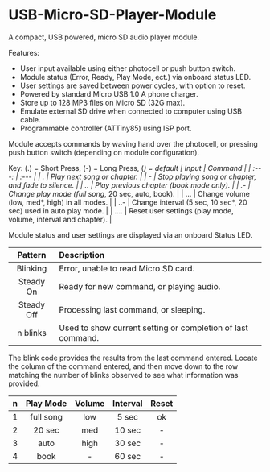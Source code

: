 # USB-Micro-SD-Player-Module
A compact, USB powered, micro SD audio player module.

Features:
 - User input available using either photocell or push button switch.
 - Module status (Error, Ready, Play Mode, ect.) via onboard status LED.
 - User settings are saved between power cycles, with option to reset.
 - Powered by standard Micro USB 1.0 A phone charger.
 - Store up to 128 MP3 files on Micro SD (32G max).
 - Emulate external SD drive when connected to computer using USB cable.
 - Programmable controller (ATTiny85) using ISP port.
 
Module accepts commands by waving hand over the photocell, or pressing push button switch (depending on module configuration).

Key: (.) = Short Press, (-) = Long Press, (*) = default
| Input | Command |
| :---: | :--- |
| . | Play next song or chapter. |
| - | Stop playing song or chapter, and fade to silence. |
| .. | Play previous chapter (book mode only). |
| .- | Change play mode (full song*, 20 sec, auto, book). |
| ... | Change volume (low, med*, high) in all modes. |
| ..- | Change interval (5 sec, 10 sec*, 20 sec) used in auto play mode. |
| .... | Reset user settings (play mode, volume, interval and chapter). |

Module status and user settings are displayed via an onboard Status LED.

| Pattern | Description |
| :---: | :--- |
| Blinking | Error, unable to read Micro SD card. |
| Steady On | Ready for new command, or playing audio. |
| Steady Off | Processing last command, or sleeping. |
| n blinks | Used to show current setting or completion of last command. |

The blink code provides the results from the last command entered. Locate the column of the command entered, and then move down to the row matching the number of blinks observed to see what information was provided.

| n | Play Mode | Volume | Interval | Reset |
| :---: | :---: |  :---: | :---: | :---: |
| 1 | full song | low | 5 sec | ok |
| 2 | 20 sec | med | 10 sec | - |
| 3 | auto | high | 30 sec | - |
| 4 | book | - | 60 sec | - |
